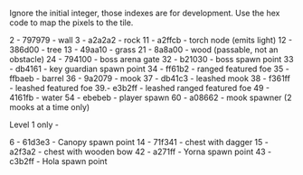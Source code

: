 Ignore the initial integer, those indexes are for development. Use the hex code to map the pixels to the tile.

2 - 797979 - wall
3 - a2a2a2 - rock
11 - a2ffcb - torch node (emits light)
12 - 386d00 - tree
13 - 49aa10 - grass
21 - 8a8a00 - wood (passable, not an obstacle)
24 - 794100 - boss arena gate
32 - b21030 - boss spawn point
33 - db4161 - key guardian spawn point
34 - ff61b2 - ranged featured foe
35 - ffbaeb - barrel
36 - 9a2079 - mook
37 - db41c3 - leashed mook
38 - f361ff - leashed featured foe
39.- e3b2ff - leashed ranged featured foe
49 - 4161fb - water
54 - ebebeb - player spawn
  60 - a08662 - mook spawner (2 mooks at a time only)

Level 1 only -

6 - 61d3e3 - Canopy spawn point
14 - 71f341 - chest with dagger
15 - a2f3a2 - chest with wooden bow
42 - a271ff - Yorna spawn point
43 - c3b2ff - Hola spawn point